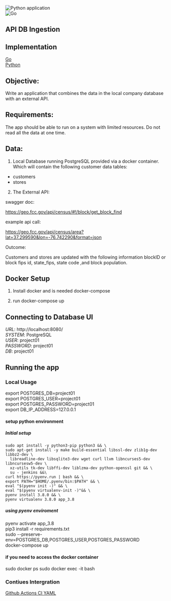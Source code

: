 ![Python application](https://github.com/bclipp/api_db_ingestion/workflows/Python%20application/badge.svg)  
![Go](https://github.com/bclipp/api_db_ingestion/workflows/Go/badge.svg)

## API DB Ingestion

## Implementation
[Go](https://github.com/bclipp/api_db_ingestion/tree/master/go)  
[Python](https://github.com/bclipp/api_db_ingestion/tree/master/python)  
## Objective:
Write an application that combines the data in the local company database with an external API.

## Requirements:

The app should be able to run on a system with limited resources. Do not read all the data at one
time.

## Data:

1. Local Database running PostgreSQL provided via a docker container.
Which will contain the following customer data tables:
* customers
* stores

2. The External API:

swagger doc:

https://geo.fcc.gov/api/census/#!/block/get_block_find

example api call:  

https://geo.fcc.gov/api/census/area?lat=37.299590&lon=-76.742290&format=json


Outcome:

Customers and stores are updated with the following information
blockID or block fips id, state_fips, state code ,and block population.


## Docker Setup

1. Install docker and is needed docker-compose

2. run docker-compose up

## Connecting to Database UI

*URL*: http://localhost:8080/  
*SYSTEM*: PostgreSQL  
*USER*: project01  
*PASSWORD*: project01  
*DB*: project01  

## Running the app

### Local Usage

export POSTGRES_DB=project01  
export POSTGRES_USER=project01  
export POSTGRES_PASSWORD=project01  
export DB_IP_ADDRESS=127.0.0.1  

#### setup python environment

##### Initial setup

```apt-get update && \
sudo apt install -y python3-pip python3 && \
sudo apt-get install -y make build-essential libssl-dev zlib1g-dev libbz2-dev \
  libreadline-dev libsqlite3-dev wget curl llvm libncurses5-dev libncursesw5-dev \
  xz-utils tk-dev libffi-dev liblzma-dev python-openssl git && \
  su - jenkins &&\
curl https://pyenv.run | bash && \
export PATH="$HOME/.pyenv/bin:$PATH" && \
eval "$(pyenv init -)" && \
eval "$(pyenv virtualenv-init -)"&& \
pyenv install 3.8.0 && \
pyenv virtualenv 3.8.0 app_3.8
```

##### using pyenv enviroment
pyenv activate app_3.8  
pip3 install -r requirements.txt  
sudo --preserve-env=POSTGRES_DB,POSTGRES_USER,POSTGRES_PASSWORD  
 docker-compose up  

#### if you need to access the docker container
sudo docker ps
sudo docker exec -it <container name> bash

### Contiues Intergration
[Github Actions CI YAML](https://github.com/bclipp/api_db_ingestion/blob/master/.github/workflows/python-app.yml)
